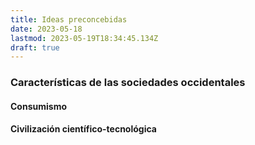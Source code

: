 ```yaml
---
title: Ideas preconcebidas
date: 2023-05-18
lastmod: 2023-05-19T18:34:45.134Z
draft: true
---
```


### Características de las sociedades occidentales

#### Consumismo
#### Civilización científico-tecnológica